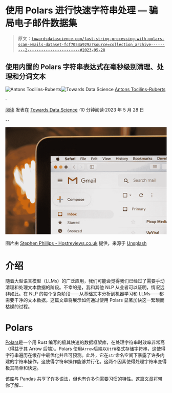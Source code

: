 # 使用 Polars 进行快速字符串处理 — 骗局电子邮件数据集

> 原文：[`towardsdatascience.com/fast-string-processing-with-polars-scam-emails-dataset-fcf7054a929a?source=collection_archive---------2-----------------------#2023-05-28`](https://towardsdatascience.com/fast-string-processing-with-polars-scam-emails-dataset-fcf7054a929a?source=collection_archive---------2-----------------------#2023-05-28)

## 使用内置的 Polars 字符串表达式在毫秒级别清理、处理和分词文本

[](https://medium.com/@antonsruberts?source=post_page-----fcf7054a929a--------------------------------)![Antons Tocilins-Ruberts](https://medium.com/@antonsruberts?source=post_page-----fcf7054a929a--------------------------------)[](https://towardsdatascience.com/?source=post_page-----fcf7054a929a--------------------------------)![Towards Data Science](https://towardsdatascience.com/?source=post_page-----fcf7054a929a--------------------------------) [Antons Tocilins-Ruberts](https://medium.com/@antonsruberts?source=post_page-----fcf7054a929a--------------------------------)

·

[阅读](https://medium.com/m/signin?actionUrl=https%3A%2F%2Fmedium.com%2F_%2Fsubscribe%2Fuser%2F9dee50b0374b&operation=register&redirect=https%3A%2F%2Ftowardsdatascience.com%2Ffast-string-processing-with-polars-scam-emails-dataset-fcf7054a929a&user=Antons+Tocilins-Ruberts&userId=9dee50b0374b&source=post_page-9dee50b0374b----fcf7054a929a---------------------post_header-----------) 发表在 [Towards Data Science](https://towardsdatascience.com/?source=post_page-----fcf7054a929a--------------------------------) ·10 分钟阅读·2023 年 5 月 28 日[](https://medium.com/m/signin?actionUrl=https%3A%2F%2Fmedium.com%2F_%2Fvote%2Ftowards-data-science%2Ffcf7054a929a&operation=register&redirect=https%3A%2F%2Ftowardsdatascience.com%2Ffast-string-processing-with-polars-scam-emails-dataset-fcf7054a929a&user=Antons+Tocilins-Ruberts&userId=9dee50b0374b&source=-----fcf7054a929a---------------------clap_footer-----------)

--

[](https://medium.com/m/signin?actionUrl=https%3A%2F%2Fmedium.com%2F_%2Fbookmark%2Fp%2Ffcf7054a929a&operation=register&redirect=https%3A%2F%2Ftowardsdatascience.com%2Ffast-string-processing-with-polars-scam-emails-dataset-fcf7054a929a&source=-----fcf7054a929a---------------------bookmark_footer-----------)![](img/130cbb064ff780aa7b2bc919defabc8a.png)

图片由 [Stephen Phillips - Hostreviews.co.uk](https://unsplash.com/es/@hostreviews?utm_source=medium&utm_medium=referral) 提供，来源于 [Unsplash](https://unsplash.com/?utm_source=medium&utm_medium=referral)

# 介绍

随着大型语言模型（LLMs）的广泛应用，我们可能会觉得我们已经过了需要手动清理和处理文本数据的阶段。不幸的是，我和其他 NLP 从业者可以证明，情况远非如此。在 NLP 的每个复杂阶段——从基础文本分析到机器学习和 LLMs——都需要干净的文本数据。这篇文章将展示如何通过使用 Polars 显著加快这一繁琐而枯燥的过程。

# Polars

[Polars](https://github.com/pola-rs/polars)是一个用 Rust 编写的极其快速的数据框架库，在处理字符串时效率非常高（得益于其 Arrow 后端）。Polars 使用`Arrow`后端以`Utf8`格式存储字符串，这使得字符串遍历在缓存中最优化并且可预测。此外，它在`str`命名空间下暴露了许多内建的字符串操作，这使得字符串操作能够并行化。这两个因素使得处理字符串变得极其简单和快速。

该库与 Pandas 共享了许多语法，但也有许多你需要习惯的特性。这篇文章将带你了解…
